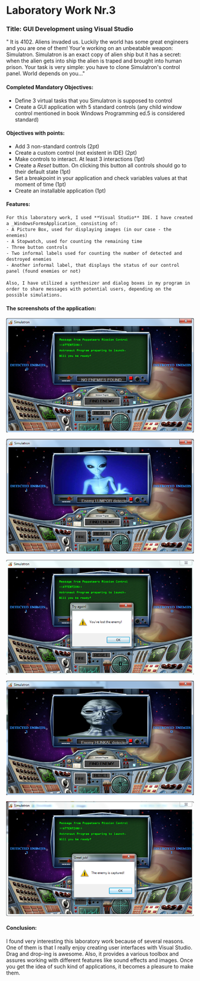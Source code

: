 # Laboratory Work Nr.3

### Title: GUI Development using Visual Studio

" It is 4102. Aliens invaded us. Luckily the world has some great engineers and you are one of them! Your'e working on an unbeatable weapon: Simulatron. Simulatron is an exact copy of alien ship but it has a secret: when the alien gets into ship the alien is traped and brought into human prison. Your task is very simple: you have to clone Simulatron's control panel. World depends on you..."

#### Completed Mandatory Objectives:

   - Define 3 virtual tasks that you Simulatron is supposed to control
   - Create a GUI application with 5 standard controls (any child window control mentioned in book Windows Programming ed.5 is considered standard)


#### Objectives with points:

   - Add 3 non-standard controls (2pt)   
   - Create a custom control (not existent in IDE) (2pt)
   - Make controls to interact. At least 3 interactions (1pt) 
   - Create a _Reset_ button. On clicking this button all controls should go to their default state (1pt)
   - Set a breakpoint in your application and check variables values at that moment of time (1pt)
   - Create an installable application (1pt)


#### Features:
       
    For this laboratory work, I used **Visual Studio** IDE. I have created a _WindowsFormsApplication_ consisting of:
    - A Picture Box, used for displaying images (in our case - the enemies)
    - A Stopwatch, used for counting the remaining time 
    - Three button controls
    - Two informal labels used for counting the number of detected and destroyed enemies
    - Another informal label, that displays the status of our control panel (found enemies or not)

    Also, I have utilized a synthesizer and dialog boxes in my program in order to share messages with potential users, depending on the possible simulations.


#### The screenshots of the application:


   ![main](https://raw.githubusercontent.com/TUM-FAF/FAF-121-Gusan-Gina/master/IDE/Lab2_MIDPS/screenshots/simulatron1.png)

   ![main](https://raw.githubusercontent.com/TUM-FAF/FAF-121-Gusan-Gina/master/IDE/Lab2_MIDPS/screenshots/simulatron2.png)

   ![main](https://raw.githubusercontent.com/TUM-FAF/FAF-121-Gusan-Gina/master/IDE/Lab2_MIDPS/screenshots/simulatron3.png)

   ![main](https://raw.githubusercontent.com/TUM-FAF/FAF-121-Gusan-Gina/master/IDE/Lab2_MIDPS/screenshots/simulatron4.png)

   ![main](https://raw.githubusercontent.com/TUM-FAF/FAF-121-Gusan-Gina/master/IDE/Lab2_MIDPS/screenshots/simulatron5.png)

      
      

#### Conclusion:
 
 I found very interesting this laboratory work because of several reasons. One of them is that I really enjoy creating user interfaces with Visual Studio. Drag and drop-ing is awesome. Also, it provides a various toolbox and assures working with different features like sound effects and images. Once you get the idea of such kind of applications, it becomes a pleasure to make them.